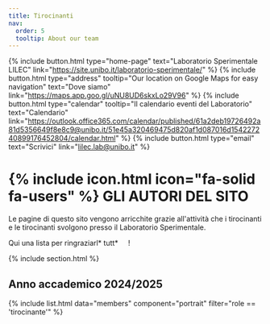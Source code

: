 ```yaml
---
title: Tirocinanti
nav:
  order: 5
  tooltip: About our team
---
```


{%
  include button.html
  type="home-page"
  text="Laboratorio Sperimentale LILEC"
  link="https://site.unibo.it/laboratorio-sperimentale/"
%}
{%
  include button.html
  type="address"
  tooltip="Our location on Google Maps for easy navigation"
  text="Dove siamo"
  link="https://maps.app.goo.gl/uNU8UD6skxLo29V96"
%}
{%
  include button.html
  type="calendar"
  tooltip="Il calendario eventi del Laboratorio"
  text="Calendario"
  link="https://outlook.office365.com/calendar/published/61a2deb19726492a81d5356649f8e8c9@unibo.it/51e45a320469475d820af1d087016d154227240899176452804/calendar.html"
%}
{%
  include button.html
  type="email"
  text="Scrivici"
  link="lilec.lab@unibo.it"
%}

# {% include icon.html icon="fa-solid fa-users" %} GLI AUTORI DEL SITO

Le pagine di questo sito vengono arricchite grazie all'attività che i tirocinanti e le tirocinanti svolgono presso il Laboratorio Sperimentale.

Qui una lista per ringraziarl* tutt* &nbsp; <i class="fa-solid fa-heart fa-beat"></i> &nbsp; !


{% include section.html %}
## Anno accademico 2024/2025

{% include list.html data="members" component="portrait" filter="role == 'tirocinante'" %}